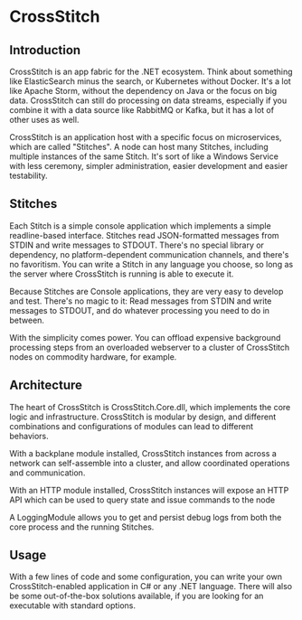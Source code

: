 # CrossStitch

## Introduction

CrossStitch is an app fabric for the .NET ecosystem. Think about something like ElasticSearch minus the search, or Kubernetes without Docker. It's a lot like Apache Storm, without the dependency on Java or the focus on big data. CrossStitch can still do processing on data streams, especially if you combine it with a data source like RabbitMQ or Kafka, but it has a lot of other uses as well.

CrossStitch is an application host with a specific focus on microservices, which are called "Stitches". A node can host many Stitches, including multiple instances of the same Stitch. It's sort of like a Windows Service with less ceremony, simpler administration, easier development and easier testability.


## Stitches

 Each Stitch is a simple console application which implements a simple readline-based interface. Stitches read JSON-formatted messages from STDIN and write messages to STDOUT. There's no special library or dependency, no platform-dependent communication channels, and there's no favoritism. You can write a Stitch in any language you choose, so long as the server where CrossStitch is running is able to execute it.

 Because Stitches are Console applications, they are very easy to develop and test. There's no magic to it: Read messages from STDIN and write messages to STDOUT, and do whatever processing you need to do in between. 

 With the simplicity comes power. You can offload expensive background processing steps from an overloaded webserver to a cluster of CrossStitch nodes on commodity hardware, for example. 

## Architecture 

The heart of CrossStitch is CrossStitch.Core.dll, which implements the core logic and infrastructure. CrossStitch is modular by design, and different combinations and configurations of modules can lead to different behaviors.

With a backplane module installed, CrossStitch instances from across a network can self-assemble into a cluster, and allow coordinated operations and communication.

With an HTTP module installed, CrossStitch instances will expose an HTTP API which can be used to query state and issue commands to the node

A LoggingModule allows you to get and persist debug logs from both the core process and the running Stitches.

## Usage

With a few lines of code and some configuration, you can write your own CrossStitch-enabled application in C# or any .NET language. There will also be some out-of-the-box solutions available, if you are looking for an executable with standard options.
